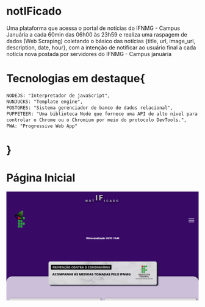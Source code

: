 # notIFicado
Uma plataforma que acessa o portal de notícias do IFNMG - Campus Januária a cada 60min das 06h00 às 23h59 e realiza uma raspagem de dados (Web Scraping) coletando o básico das notícias {title, url, image_url, description, date, hour}, com a intenção de notificar ao usuário final a cada notícia nova postada por servidores do IFNMG - Campus januária

# Tecnologias em destaque{
    NODEJS: "Interpretador de javaScript",
    NUNJUCKS: "Template engine",
    POSTGRES: "Sistema gerenciador de banco de dados relacional",
    PUPPETEER: "Uma biblioteca Node que fornece uma API de alto nível para controlar o Chrome ou o Chromium por meio do protocolo DevTools.",
    PWA: "Progressive Web App"
# }

# Página Inicial
![Captura de tela](screenshot.png?raw=true "Title")
